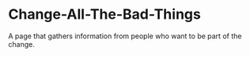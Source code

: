 # Change-All-The-Bad-Things
A page that gathers information from people who want to be part of the change.
